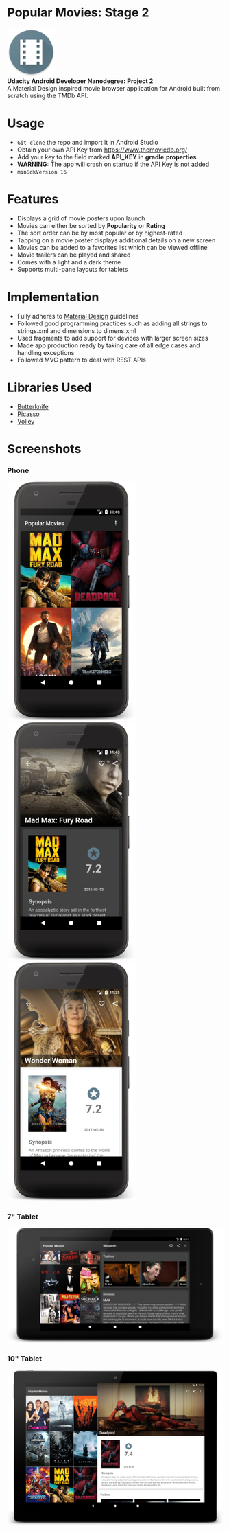 # Popular Movies: Stage 2
![Popular Movies](https://github.com/ashwinpilgaonkar/PopularMovies/blob/master/Screenshots/popmovies_icon.jpg)  
**Udacity Android Developer Nanodegree: Project 2**  
A Material Design inspired movie browser application for Android built from scratch using the TMDb API. 

# Usage
* `Git clone` the repo and import it in Android Studio
* Obtain your own API Key from https://www.themoviedb.org/
* Add your key to the field marked **API_KEY** in **gradle.properties**
* **WARNING:** The app will crash on startup if the API Key is not added
* `minSdkVersion 16`

# Features
* Displays a grid of movie posters upon launch
* Movies can either be sorted by **Popularity** or **Rating**
* The sort order can be by most popular or by highest-rated
* Tapping on a movie poster displays additional details on a new screen
* Movies can be added to a favorites list which can be viewed offline
* Movie trailers can be played and shared
* Comes with a light and a dark theme
* Supports multi-pane layouts for tablets

# Implementation
* Fully adheres to [Material Design](https://material.io/guidelines/) guidelines
* Followed good programming practices such as adding all strings to strings.xml and dimensions to dimens.xml 
* Used fragments to add support for devices with larger screen sizes
* Made app production ready by taking care of all edge cases and handling exceptions
* Followed MVC pattern to deal with REST APIs

# Libraries Used
* [Butterknife](https://github.com/JakeWharton/butterknife)
* [Picasso](https://github.com/square/picasso)
* [Volley](https://github.com/google/volley)

# Screenshots
### Phone
![PhoneUI MainPage](https://github.com/ashwinpilgaonkar/PopularMovies/blob/master/Screenshots/phone-main-portrait.jpg)  
![PhoneUI DetailPage Black](https://github.com/ashwinpilgaonkar/PopularMovies/blob/master/Screenshots/phone-detail-portrait-black.jpg)
![PhoneUI DetailPage White](https://github.com/ashwinpilgaonkar/PopularMovies/blob/master/Screenshots/phone-detail-portrait-white.jpg)

### 7" Tablet
![7"TabletUI DetailPage Landscape](https://github.com/ashwinpilgaonkar/PopularMovies/blob/master/Screenshots/tab7-land.jpg)

### 10" Tablet
![10"TabletUI MainPage Landscape](https://github.com/ashwinpilgaonkar/PopularMovies/blob/master/Screenshots/tab10-land.jpg)
